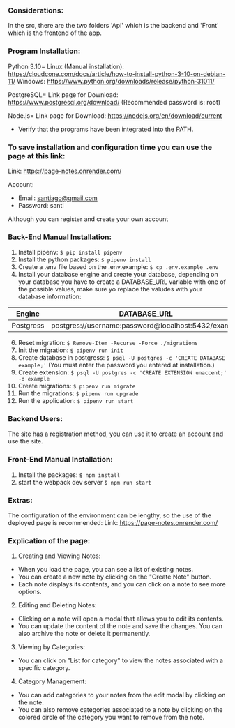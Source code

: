 ### Considerations:

In the src, there are the two folders 'Api' which is the backend and 'Front' which is the frontend of the app.

### Program Installation:

Python 3.10=
Linux (Manual installation): https://cloudcone.com/docs/article/how-to-install-python-3-10-on-debian-11/
Windows: https://www.python.org/downloads/release/python-31011/

PostgreSQL=
Link page for Download: https://www.postgresql.org/download/
(Recommended password is: root)

Node.js=
Link page for Download: https://nodejs.org/en/download/current

- Verify that the programs have been integrated into the PATH.

### To save installation and configuration time you can use the page at this link:

Link: https://page-notes.onrender.com/

Account:

- Email: santiago@gmail.com
- Password: santi

Although you can register and create your own account

### Back-End Manual Installation:

1. Install pipenv: `$ pip install pipenv`
2. Install the python packages: `$ pipenv install`
3. Create a .env file based on the .env.example: `$ cp .env.example .env`
4. Install your database engine and create your database, depending on your database you have to create a DATABASE_URL variable with one of the possible values, make sure yo replace the valudes with your database information:

| Engine    | DATABASE_URL                                        |
| --------- | --------------------------------------------------- |
| Postgress | postgres://username:password@localhost:5432/example |

6. Reset migration: `$ Remove-Item -Recurse -Force ./migrations `
7. Init the migration: `$ pipenv run init`
8. Create database in postgress: `$ psql -U postgres -c 'CREATE DATABASE example;'` (You must enter the password you entered at installation.)
9. Create extension: `$ psql -U postgres -c 'CREATE EXTENSION unaccent;' -d example`
10. Create migrations: `$ pipenv run migrate`
11. Run the migrations: `$ pipenv run upgrade`
12. Run the application: `$ pipenv run start`

### Backend Users:

The site has a registration method, you can use it to create an account and use the site.

### Front-End Manual Installation:

1. Install the packages: `$ npm install`
2. start the webpack dev server `$ npm run start`

### Extras:

The configuration of the environment can be lengthy, so the use of the deployed page is recommended:
Link: https://page-notes.onrender.com/

### Explication of the page:

1. Creating and Viewing Notes:

- When you load the page, you can see a list of existing notes.
- You can create a new note by clicking on the "Create Note" button.
- Each note displays its contents, and you can click on a note to see more options.

2. Editing and Deleting Notes:

- Clicking on a note will open a modal that allows you to edit its contents.
- You can update the content of the note and save the changes.
  You can also archive the note or delete it permanently.

3. Viewing by Categories:

- You can click on "List for category" to view the notes associated with a specific category.

4. Category Management:

- You can add categories to your notes from the edit modal by clicking on the note.
- You can also remove categories associated to a note by clicking on the colored circle of the category you want to remove from the note.
